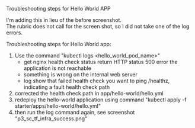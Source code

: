 Troubleshooting steps for Hello World APP

I'm adding this in lieu of the before screenshot.  
The rubric does not call for the screen shot, so I did not take one of the log errors.

Troubleshooting steps for Hello World app:
1.  Use the command  "kubectl logs <hello_world_pod_name>"
     - get nginx health check status return HTTP status 500 error the application is not reachable
     - something is wrong on the internal web server
     - log show that failed health check you want to ping /healthz, indicating a fault health check path
2. corrected the health check path in app/hello-world/hello.yml
3. redeploy the hello-world application using command "kubectl apply -f starter/apps/hello-world/hello.yml"
4. then run the log command again, see screenshot "p3_sc_tf_infra_success.png"
